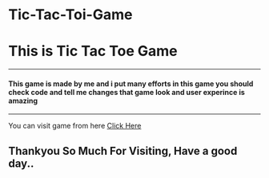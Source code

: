 # Tic-Tac-Toi-Game
<h1>This is Tic Tac Toe Game</h1>
<hr>
<h4>This game is made by me and i put many efforts in this game you should check code and tell me changes that game look and user experince is amazing</h4>
<hr>
<span>You can visit game from here <a href = "https://vegadjay.github.io/Tic-Tac-Toi-Game/">Click Here</a></span>
<h2>Thankyou So Much For Visiting, Have a good day..</h2>
